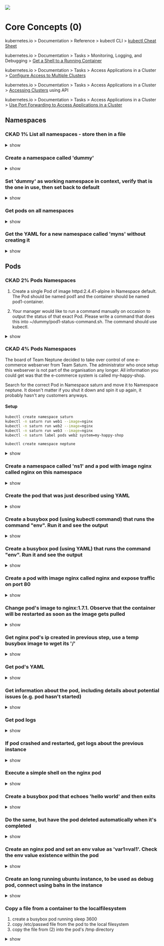 ![](https://gaforgithub.azurewebsites.net/api?repo=CKAD-exercises/core_concepts&empty)
# Core Concepts (0)


kubernetes.io > Documentation > Reference > kubectl CLI > [kubectl Cheat Sheet](https://kubernetes.io/docs/reference/kubectl/cheatsheet/)

kubernetes.io > Documentation > Tasks > Monitoring, Logging, and Debugging > [Get a Shell to a Running Container](https://kubernetes.io/docs/tasks/debug-application-cluster/get-shell-running-container/)

kubernetes.io > Documentation > Tasks > Access Applications in a Cluster > [Configure Access to Multiple Clusters](https://kubernetes.io/docs/tasks/access-application-cluster/configure-access-multiple-clusters/)

kubernetes.io > Documentation > Tasks > Access Applications in a Cluster > [Accessing Clusters](https://kubernetes.io/docs/tasks/access-application-cluster/access-cluster/) using API

kubernetes.io > Documentation > Tasks > Access Applications in a Cluster > [Use Port Forwarding to Access Applications in a Cluster](https://kubernetes.io/docs/tasks/access-application-cluster/port-forward-access-application-cluster/)

## Namespaces

### CKAD 1% List all namespaces - store then in a file
<details><summary>show</summary>
<p>

```bash
kubectl get ns | cut -d " " -f1 > allns.txt
```
</p>
</details>

### Create a namespace called 'dummy' 

<details><summary>show</summary>
<p>
```bash
kubectl create ns dummy
```
</p>
</details>

### Set 'dummy' as working namespace in context, verify that is the one in use, then set back to default


<details><summary>show</summary>
<p>

```bash
kubectl config set-context --current --namespace=dummy
OR (without =)
kubectl config set-context --current --namespace dummy
kubectl config view | grep namespace
kubectl config set-context --current --namespace=default
```
</p>
</details>


### Get pods on all namespaces

<details><summary>show</summary>
<p>

```bash
kubectl get po --all-namespaces
```
Alternatively

```bash
kubectl get po -A
```
</p>
</details>

### Get the YAML for a new namespace called 'myns' without creating it

<details><summary>show</summary>
<p>

```bash
kubectl create namespace myns -o yaml --dry-run=client
```

</p>
</details>

## Pods 
### CKAD 2% Pods Namespaces
1. Create a single Pod of image httpd:2.4.41-alpine in Namespace default. The Pod should be named pod1 and the container should be named pod1-container.

2. Your manager would like to run a command manually on occasion to output the status of that exact Pod. Please write a command that does this into ~/dummy/pod1-status-command.sh. The command should use kubectl.

<details><summary>show</summary>
<p>

```bash
# 1.1
kubectl run pod1 --image=httpd:2.4.41-alpine -n default $do > pod1.yml
# 1.2  edit containers[0].name to pod1-container
vi pod1.yml 
# 2
cat << EOF > ~/dummy/pod1-status-command.sh
kubect -n default get po -o jsonpath="{.status.phase}"
EOF 

```
</p>
</details>

### CKAD 4% Pods Namespaces
The board of Team Neptune decided to take over control of one e-commerce webserver from Team Saturn. The administrator who once setup this webserver is not part of the organisation any longer. All information you could get was that the e-commerce system is called my-happy-shop.

Search for the correct Pod in Namespace saturn and move it to Namespace neptune. It doesn't matter if you shut it down and spin it up again, it probably hasn't any customers anyways.

#### Setup
```bash
kubectl create namespace saturn
kubectl -n saturn run web1 --image=nginx 
kubectl -n saturn run web2 --image=nginx 
kubectl -n saturn run web3 --image=nginx 
kubectl -n saturn label pods web2 system=my-happy-shop

kubectl create namespace neptune

```

<details><summary>show</summary>
<p>


```bash
#1 Find in saturn the specific pod
kubectl -n saturn describe pods | grep my-happy-shop -C20
# must be web2
# get yaml
kubectl -n saturn get po web2 -o yaml > web2.yml
# Edit file remove all sections beyond metadata and spec
# Start pod
kubectl -n neptune apply -f web2.yml
# Check if it is running
kubectl -n neptune get po web2
#Delete pod from saturn
kubectl -n saturn delete po web2

```

</p>
</details>

### Create a namespace called 'ns1' and a pod with image nginx called nginx on this namespace

<details><summary>show</summary>
<p>

```bash
kubectl create namespace ns1
kubectl run nginx --image=nginx --restart=Never -n ns1
```

</p>
</details>

### Create the pod that was just described using YAML

<details><summary>show</summary>
<p>

Easily generate YAML with:

```bash
kubectl run nginx --image=nginx --restart=Never --dry-run=client -n ns1 -o yaml > pod.yaml
```

```bash
cat pod.yaml
```

```yaml
apiVersion: v1
kind: Pod
metadata:
  creationTimestamp: null
  labels:
    run: nginx
  name: nginx
  namespace: ns1
spec:
  containers:
  - image: nginx
    imagePullPolicy: IfNotPresent
    name: nginx
    resources: {}
  dnsPolicy: ClusterFirst
  restartPolicy: Never
status: {}
```

```bash
kubectl create -f pod.yaml
```

Alternatively, you can run in one line

```bash
kubectl run nginx --image=nginx --restart=Never --dry-run=client -o yaml | kubectl create -n ns1 -f -
# OR (namespace not needed since it's included in yaml)
kubectl run nginx --image=nginx --restart=Never --dry-run=client -o yaml | kubectl apply -f -

```

</p>
</details>

### Create a busybox pod (using kubectl command) that runs the command "env". Run it and see the output

<details><summary>show</summary>
<p>

```bash
kubectl run busybox --image=busybox --command --restart=Never -it -- env # -it will help in seeing the output
# or to have the pod removed automaticaly use the --rm option
kubectl run busybox --image busybox --restart=Never --rm -it -- env
# or, just run it without -it
kubectl run busybox --image=busybox --command --restart=Never -- env
# and then, check its logs
kubectl logs busybox

#EXAM Prefered using env var
kubectl run busybox --image=busybox $rm -- env
```

</p>
</details>

### Create a busybox pod (using YAML) that runs the command "env". Run it and see the output

<details><summary>show</summary>
<p>

```bash
# create a  YAML template with this command
kubectl run busybox --image=busybox --restart=Never --dry-run=client -o yaml --command -- env > envpod.yaml
# see it
cat envpod.yaml
```

```YAML
apiVersion: v1
kind: Pod
metadata:
  creationTimestamp: null
  labels:
    run: busybox
  name: busybox
spec:
  containers:
  - command:
    - env
    image: busybox
    name: busybox
    resources: {}
  dnsPolicy: ClusterFirst
  restartPolicy: Never
status: {}
```

```bash
# apply it and then see the logs
kubectl apply -f envpod.yaml
kubectl logs busybox
```

</p>
</details>


### Create a pod with image nginx called nginx and expose traffic on port 80

<details><summary>show</summary>
<p>

```bash
kubectl run nginx --image=nginx --restart=Never --port=80
```

</p>
</details>

### Change pod's image to nginx:1.7.1. Observe that the container will be restarted as soon as the image gets pulled

<details><summary>show</summary>
<p>

*Note*: The `RESTARTS` column should contain 0 initially (ideally - it could be any number)

```bash
# kubectl set image POD/POD_NAME CONTAINER_NAME=IMAGE_NAME:TAG
kubectl set image pod/nginx nginx=nginx:1.7.1
kubectl describe po nginx # you will see an event 'Container nginx definition changed, will be restarted'
kubectl get po nginx -w # watch it
```

*Note*: some time after changing the image, you should see that the value in the `RESTARTS` column has been increased by 1, because the container has been restarted, as stated in the events shown at the bottom of the `kubectl describe pod` command:

```
Events:
  Type    Reason     Age                  From               Message
  ----    ------     ----                 ----               -------
[...]
  Normal  Killing    100s                 kubelet, node3     Container pod1 definition changed, will be restarted
  Normal  Pulling    100s                 kubelet, node3     Pulling image "nginx:1.7.1"
  Normal  Pulled     41s                  kubelet, node3     Successfully pulled image "nginx:1.7.1"
  Normal  Created    36s (x2 over 9m43s)  kubelet, node3     Created container pod1
  Normal  Started    36s (x2 over 9m43s)  kubelet, node3     Started container pod1
```

*Note*: you can check pod's image by running

```bash
kubectl get po nginx -o jsonpath='{.spec.containers[].image}{"\n"}'
```

</p>
</details>

### Get nginx pod's ip created in previous step, use a temp busybox image to wget its '/'

<details><summary>show</summary>
<p>

```bash
kubectl get po -o wide # get the IP, will be something like '10.1.1.131'
# create a temp busybox pod
kubectl run busybox --image=busybox --rm -it --restart=Never -- wget -O- 10.1.1.131:80
```

Alternatively you can also try a more advanced option:

```bash
# Get IP of the nginx pod
NGINX_IP=$(kubectl get pod nginx -o jsonpath='{.status.podIP}')
# create a temp busybox pod
kubectl run busybox --image=busybox --env="NGINX_IP=$NGINX_IP" --rm -it --restart=Never -- sh -c 'wget -O- $NGINX_IP:80'
``` 

Or just in one line:

```bash
kubectl run busybox --image=busybox --rm -it --restart=Never -- wget -O- $(kubectl get pod nginx -o jsonpath='{.status.podIP}:{.spec.containers[0].ports[0].containerPort}')
```

</p>
</details>

### Get pod's YAML

<details><summary>show</summary>
<p>

```bash
kubectl get po nginx -o yaml
# or
kubectl get po nginx -oyaml
# or
kubectl get po nginx --output yaml
# or
kubectl get po nginx --output=yaml
```

</p>
</details>

### Get information about the pod, including details about potential issues (e.g. pod hasn't started)

<details><summary>show</summary>
<p>

```bash
kubectl describe po nginx
```

</p>
</details>

### Get pod logs

<details><summary>show</summary>
<p>

```bash
kubectl logs nginx
```

</p>
</details>

### If pod crashed and restarted, get logs about the previous instance

<details><summary>show</summary>
<p>

```bash
kubectl logs nginx -p
# or
kubectl logs nginx --previous
```

</p>
</details>

### Execute a simple shell on the nginx pod

<details><summary>show</summary>
<p>

```bash
kubectl exec -it nginx -- /bin/sh
```

</p>
</details>

### Create a busybox pod that echoes 'hello world' and then exits

<details><summary>show</summary>
<p>

```bash
kubectl run busybox --image=busybox -it --restart=Never -- echo 'hello world'
# or
kubectl run busybox --image=busybox -it --restart=Never -- /bin/sh -c 'echo hello world'
```

</p>
</details>

### Do the same, but have the pod deleted automatically when it's completed

<details><summary>show</summary>
<p>

```bash
kubectl run busybox --image=busybox -it --rm --restart=Never -- /bin/sh -c 'echo hello world'
kubectl get po # nowhere to be found :)
```

</p>
</details>

### Create an nginx pod and set an env value as 'var1=val1'. Check the env value existence within the pod

<details><summary>show</summary>
<p>

```bash
kubectl run nginx --image=nginx --restart=Never --env=var1=val1
# then
kubectl exec -it nginx -- env
# or
kubectl exec -it nginx -- sh -c 'echo $var1'
# or
kubectl describe po nginx | grep val1
# or
kubectl run nginx --restart=Never --image=nginx --env=var1=val1 -it --rm -- env
```

</p>
</details>

### Create an long running ubuntu instance, to be used as debug pod, connect using bahs in the instance

<details><summary>show</summary>
<p>

```bash
kubectl run ubuntu --image=ubuntu --command -- /bin/sleep 365d
# then
kubectl exec -it ubuntu -- /bin/bash
```

</p>
</details>


### Copy a file from a container to the localfilesystem
1. create a busybox pod running sleep 3600
2. copy /etc/passwd file from the pod to the local filesystem
3. copy the file from (2) into the pod's /tmp directory

<details><summary>show</summary>
<p>

```bash
#1 
kubectl run bus3 --image=busybox -- sh -c "sleep 3600"
# 2 Note missing leading '/'
**0**
#3 Note missing leading '/'
kubectl cp ./passwd.txt bus3:tmp/
```

</p>
</details>
